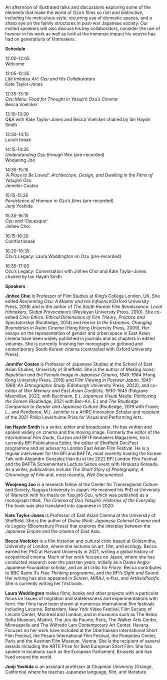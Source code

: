 
An afternoon of illustrated talks and discussions exploring some of the elements that make the world of Ozu’s films so rich and distinctive, including his meticulous style, recurring use of domestic spaces, and a sharp eye on the family structures in post-war Japanese society. Our invited speakers will also discuss his key collaborators, consider the use of humour in his work as well as look at the immense impact his oeuvre has had on generations of filmmakers.

**Schedule**

12:00-12:05  
Welcome

12:05-12:35  
_Life Imitates Art: Ozu and His Collaborators_  
Kate Taylor-Jones

12:35-13:10  
_Ozu Menu: Food for Thought in Yasujirō Ozu’s Cinema_  
Becca Voelcker

13:10-13:30  
Q&A with Kate Taylor-Jones and Becca Voelcker chaired by Ian Haydn Smith

13:30-14:15  
Lunch break

14:15-14:35  
_Understanding Ozu through War_ (pre-recorded)  
Woojeong Joo

14:35-15:15  
_‘A Place to Be Loved’: Architecture, Design, and Dwelling in the Films of Yasujirō Ozu_  
Jennifer Coates

15:15-15:35  
_Persistence of Humour in Ozu’s films_ (pre-recorded)  
Junji Yoshida

15:35-16:15  
_Ozu and ‘Ozuesque’_  
Jinhee Choi

16:15-16:20  
Comfort break

16:20-16:35  
Ozu’s Legacy: Laura Waddington on Ozu (pre-recorded)

16:35-17:00  
Ozu’s Legacy: Conversation with Jinhee Choi and Kate Taylor-Jones  chaired by Ian Haydn Smith
<br>

**Speakers**

**Jinhee Choi** is Professor of Film Studies at King’s College London, UK. She edited  _Reorienting Ozu: A Master and His Influence_(Oxford University Press, 2018) and is the author of _The South Korean Film Renaissance: Local Hitmakers, Global Provocateurs_  (Wesleyan University Press, 2010). She co-edited _Cine-Ethics: Ethical Dimensions of Film Theory, Practice and Spectatorship_ (Routledge, 2014) and _Horror to the Extremes: Changing Boundaries in Asian Cinema_ (Hong Kong University Press, 2009). Her essays on the representation of gender and urban space in East Asian cinema have been widely published in journals and as chapters in edited volumes. She is currently finishing her monograph on girlhood and contemporary South Korean cinema (contracted with Oxford University Press).

**Jennifer Coates** is Professor of Japanese Studies at the School of East Asian Studies, University of Sheffield. She is the author of _Making Icons: Repetition and the Female Image in Japanese Cinema, 1945-1964_ (Hong Kong University Press, 2016) and _Film Viewing in Postwar Japan, 1945-1968: An Ethnographic Study_ (Edinburgh University Press, 2022), and co-editor of _War Memory and East Asian Conflicts, 1930-1945_ (Palgrave Macmillan, 2023, with Buchheim, E.), _Japanese Visual Media: Politicizing the Screen_ (Routledge, 2021 with Ben-Ari, E.) and _The Routledge Companion to Gender and Japanese Culture_ (Routledge, 2019 with Fraser, L., and Pendleton, M.). Jennifer is a AHRC Innovation Scholar and recipient of the 2021 Philip Leverhulme Prize for Visual and Performing Arts.

**Ian Haydn Smith** is a writer, editor and broadcaster. He has written and spoken widely on cinema and the moving image. Formerly the editor of the _International Film Guide_, Curzon and BFI Filmmakers Magazines, he is currently BFI Publications Editor, the editor of Sheffield Doc/Fest programme and an advisor to London East Asian Film Festival. He is a regular interviewer for the BFI and BAFTA, most recently hosting the Screen Talk with Alejandro González Iñárritu at the 2022 BFI London Film Festival and the BAFTA Screenwriters Lecture Series event with Hirokazu Koreeda. As a writer, publications include  _The Short Story of Photography_,  _A Chronology of Film_ and, most recently,  _Well Documented_.

**Woojeong Joo** is a research fellow at the Center for Transregional Culture and Society, Nagoya University in Japan. He received his PhD at University of Warwick with his thesis on Yasujirō Ozu, which was published as a monograph titled, _The Cinema of Ozu Yasujirō: Histories of the Everyday_. The book was also translated into Japanese in 2020.

**Kate Taylor-Jones** is Professor of East Asian Cinema at the University of Sheffield.  She is the author of _Divine Work: Japanese Colonial Cinema and its Legacy_ (Bloomsbury Press) that explores the interplay between the Japanese Empire and the cinema of East Asia.

**Becca Voelcker** is a film historian and cultural critic based at Goldsmiths, University of London, where she lectures on art, film, and ecology. Becca earned her PhD at Harvard University in 2021, writing a global history of ecopolitical cinema. Much of her work focuses on Japan, where she has conducted research over the past ten years, initially as a Daiwa Anglo-Japanese Foundation scholar, and an art critic for _Frieze_. Becca contributes to BBC Radio 3’s _Free Thinking_ programme, and the BFI’s _Sight and Sound_. Her writing has also appeared in _Screen_, _MIRAJ_, e-flux, and _ArtAsiaPacific_. She is currently writing her first book.

**Laura Waddington** makes films, books and other projects with a particular focus on issues of migration and statelessness and experimentations with form. Her films have been shown at numerous international film festivals including Locarno, Rotterdam, New York Video Festival, Film Society of Lincoln Center, Montreal and London, and in museums such as The Reina Sofia Museum, Madrid, The Jeu de Paume, Paris, The Walker Arts Center, Minneapolis and The Wilfredo Lam Contemporary Art Center, Havana. Focuses on her work have included at the Oberhausen International Short Film Festival, the Pesaro International Film Festival, the Pompidou Center, Paris and the Austrian Film Museum, Vienna. She is the recipient of several awards including the ARTE Prize for Best European Short Film. She has spoken in locations such as the European Parliament, Brussels and has lived around the world.

**Junji Yoshida** is an assistant professor at Chapman University (Orange, California) where he teaches Japanese language, film, and literature.
<br><br>
<!--stackedit_data:
eyJoaXN0b3J5IjpbNDkzMTYzODM2XX0=
-->